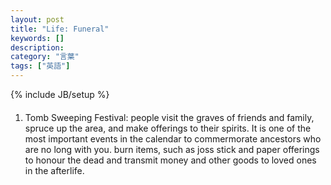 ```yaml
---
layout: post
title: "Life: Funeral"
keywords: []
description: 
category: "言葉"
tags: ["英語"]
---
```

{% include JB/setup %}

####
1. Tomb Sweeping Festival: people visit the graves of friends and family, spruce
   up the area, and make offerings to their spirits. It is one of the most
   important events in the calendar to commermorate ancestors who are no long
   with you. burn items, such as joss stick and paper offerings to honour the
   dead and transmit money and other goods to loved ones in the afterlife.
